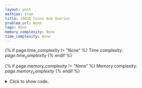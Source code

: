 ```yaml
---
layout: post
mathjax: true
title: 1003D Coins And Queries
problem_url: None
tags: None
memory_complexity: None
time_complexity: None
---
```




{% if page.time_complexity != "None" %}
Time complexity: ${{ page.time_complexity }}$
{% endif %}

{% if page.memory_complexity != "None" %}
Memory complexity: ${{ page.memory_complexity }}$
{% endif %}

<details>
<summary>
<p style="display:inline">Click to show code.</p>
</summary>
```cpp
{% raw %}
using namespace std;
using ii = pair<int, int>;
using mii = map<int, int, greater<int>>;
int const INF = 2e9;
int solve(int x, mii &a)
{
    int cnt = 0, ccnt;
    auto begin = a.begin();
    while (x > 0)
    {
        auto it = lower_bound(begin, a.end(), make_pair(x, INF), greater<ii>());
        if (it == a.end())
            return -1;
        ccnt = min(it->second, x / it->first);
        x -= it->first * ccnt;
        begin = next(it);
        cnt += ccnt;
    }
    return cnt;
}
int main(void)
{
    int n, q, x;
    mii a;
    cin >> n >> q;
    for (int i = 0; i < n; ++i)
    {
        int ai;
        cin >> ai;
        a[ai]++;
    }
    while (q--)
    {
        cin >> x;
        cout << solve(x, a) << endl;
    }
    return 0;
}

{% endraw %}
```
</details>

